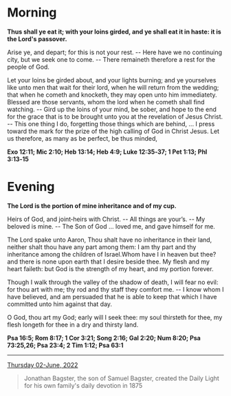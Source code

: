 # Morning

**Thus shall ye eat it; with your loins girded, and ye shall eat it in haste: it is the Lord's passover.**
 
Arise ye, and depart; for this is not your rest. -- Here have we no continuing city, but we seek one to come. -- There remaineth therefore a rest for the people of God.
 
Let your loins be girded about, and your lights burning; and ye yourselves like unto men that wait for their lord, when he will return from the wedding; that when he cometh and knocketh, they may open unto him immediatety. Blessed are those servants, whom the lord when he cometh shall find watching. -- Gird up the loins of your mind, be sober, and hope to the end for the grace that is to be brought unto you at the revelation of Jesus Christ. -- This one thing I do, forgetting those things which are behind, ... I press toward the mark for the prize of the high calling of God in Christ Jesus. Let us therefore, as many as be perfect, be thus minded,  

**Exo 12:11; Mic 2:10; Heb 13:14; Heb 4:9; Luke 12:35‑37; 1 Pet 1:13; Phl 3:13‑15**

# Evening

**The Lord is the portion of mine inheritance and of my cup.**
 
Heirs of God, and joint‑heirs with Christ. -- All things are your’s. -- My beloved is mine. -- The Son of God ... loved me, and gave himself for me.
 
The Lord spake unto Aaron, Thou shalt have no inheritance in their land, neither shalt thou have any part among them: I am thy part and thy inheritance among the children of Israel.Whom have I in heaven but thee? and there is none upon earth that I desire beside thee. My flesh and my heart faileth: but God is the strength of my heart, and my portion forever.
 
Though I walk through the valley of the shadow of death, I will fear no evil: for thou art with me; thy rod and thy staff they comfort me. -- I know whom I have believed, and am persuaded that he is able to keep that which I have committed unto him against that day.
 
O God, thou art my God; early will I seek thee: my soul thirsteth for thee, my flesh longeth for thee in a dry and thirsty land.  

**Psa 16:5; Rom 8:17; 1 Cor 3:21; Song 2:16; Gal 2:20; Num 8:20; Psa 73:25,26; Psa 23:4; 2 Tim 1:12; Psa 63:1**

---

[Thursday 02-June, 2022](https://t.me/s/daily_light)

> Jonathan Bagster, the son of Samuel Bagster, created the Daily Light for his own family's daily devotion in 1875

